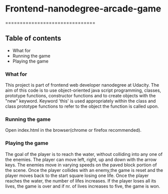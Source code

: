 # Frontend-nanodegree-arcade-game
===============================
## Table of contents
- What for
- Running the game
- Playing the game

### What for
This project is part of frontend web developer nanodegree at Udacity. The aim of this code is to use object-oriented java script programming, classes, prototype functions, constructor functions and to create objects with the "new" keyword. Keyword 'this' is used appropriately within the class and class prototype functions to refer to the object the function is called upon.

### Running the game
Open index.html in the browser(chrome or firefox recommended).

### Playing the game
The goal of the player is to reach the water, without colliding into any one of the enemies. The player can move left, right, up and down with the arrow keys. The enemies move in varying speeds on the paved block portion of the scene. Once the player collides with an enemy,the game is reset and the player moves back to the start square losing one life. Once the player reaches the water, the number of lifes increases. If the player loses all its lives, the game is over and if nr. of lives increases to five, the game is won.